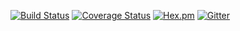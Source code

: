 [![Build Status](https://travis-ci.org/tank-bohr/bookish_spork.svg?branch=master)](https://travis-ci.org/tank-bohr/bookish_spork)
[![Coverage Status](https://coveralls.io/repos/github/tank-bohr/bookish_spork/badge.svg?branch=master)](https://coveralls.io/github/tank-bohr/bookish_spork?branch=master)
[![Hex.pm](https://img.shields.io/hexpm/v/bookish_spork.svg)](https://hex.pm/packages/bookish_spork)
[![Gitter](https://badges.gitter.im/join.svg)](https://gitter.im/bookish_spork)

